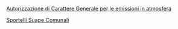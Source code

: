 
[Autorizzazione di Carattere Generale per le emissioni in atmosfera]({{site.baseurl}}/schede/acg/imprese/index.html)


[Sportelli Suape Comunali]({{site.baseurl}}/map/sportelli_suape/)


